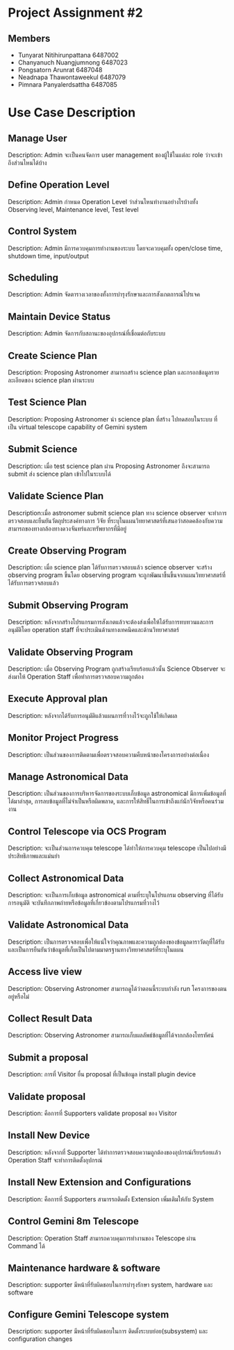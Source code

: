 # Project Assignment #2

## Members
   * Tunyarat Nitihirunpattana 6487002
   * Chanyanuch Nuangjumnong 6487023
   * Pongsatorn Arunrat 6487048
   * Neadnapa Thawontaweekul 6487079
   * Pimnara Panyalerdsattha 6487085 

# Use Case Description

## Manage User
Description: Admin จะเป็นคนจัดการ user management ของผู้ใช้ในแต่ละ role ว่าจะเข้าถึงส่วนไหนได้บ้าง

## Define Operation Level
Description: Admin  กําหนด Operation Level ว่าส่วนไหนทํางานอย่างไรบ้างทั้ง Observing level, Maintenance level, Test level

## Control System
Description: Admin  มีการควบคุมการทํางานของระบบ โดยจะควบคุมทั้ง open/close time, shutdown time, input/output

## Scheduling
Description: Admin จัดตารางเวลาของทั้งการบํารุงรักษาและการสังเกตการณ์โปรเจค

## Maintain Device Status
Description: Admin จัดการกับสถานะของอุปกรณ์ที่เชื่อมต่อกับระบบ

## Create Science Plan
Description: Proposing Astronomer สามารถสร้าง science plan และกรอกข้อมูลรายละเอียดของ science plan ผ่านระบบ

## Test Science Plan
Description: Proposing Astronomer นำ science plan ที่สร้าง ไปทดสอบในระบบ ที่ เป็น virtual telescope capability of Gemini system

## Submit Science
Description: เมื่อ test science plan ผ่าน Proposing Astronomer ถึงจะสามารถ submit ส่ง science plan เข้าไปในระบบได้

## Validate Science Plan
Description:เมื่อ astronomer submit science plan ทาง science observer จะทำการตรวจสอบและยืนยันวัตถุประสงค์ทางการ วิจัย ที่ระบุในแผนวิทยาศาสตร์ที่เสนอว่าสอดคล้องกับความสามารถของทางกล้องทางดวงจันทร์และทรัพยากรที่มีอยู่

## Create Observing Program
Description: เมื่อ science plan ได้รับการตรวจสอบแล้ว science observer จะสร้าง observing program ขึ้นโดย observing program จะถูกพัฒนาขึ้นขึ้นจากแผนวิทยาศาสตร์ที่ได้รับการตรวจสอบแล้ว

## Submit Observing Program
Description: หลังจากสร้างโปรแกรมการสังเกตแล้วจะต้องส่งเพื่อให้ได้รับการทบทวนและการอนุมัติโดย operation staff ที่จะประเมินด้านทางเทคนิคและด้านวิทยาศาสตร์

## Validate Observing Program
Description: เมื่อ Observing Program ถูกสร้างเรียบร้อยเเล้วนั้น Science Observer จะส่งมาให้ Operation Staff เพื่อทำการตรวจสอบความถูกต้อง

## Execute Approval plan
Description: หลังจากได้รับการอนุมัติแล้วแผนการที่วางไว้จะถูกใช้ให้เกิดผล

## Monitor Project Progress
Description: เป็นส่วนของการติดตามเพื่อตรวจสอบความคืบหน้าของโครงการอย่างต่อเนื่อง

## Manage Astronomical Data
Description: เป็นส่วนของการบริหารจัดการของระบบเก็บข้อมูล astronomical มีการเพิ่มข้อมูลที่ได้มาล่าสุด, การลบข้อมูลที่ไม่จำเป็นหรือผิดพลาด, และการให้สิทธิ์ในการเข้าถึงแก่นักวิจัยหรือคนร่วมงาน

## Control Telescope via OCS Program
Description: จะเป็นส่วนการควบคุม telescope ได้ทำให้การควบคุม telescope เป็นไปอย่างมีประสิทธิภาพและแม่นยำ

## Collect Astronomical Data
Description: จะเป็นการเก็บข้อมูล astronomical ตามที่ระบุในโปรแกรม observing ที่ได้รับการอนุมัติ จะบันทึกภาพถ่ายหรือข้อมูลที่เกี่ยวข้องตามโปรแกรมที่วางไว้

## Validate Astronomical Data
Description: เป็นการตรวจสอบเพื่อให้แน่ใจว่าคุณภาพและความถูกต้องของข้อมูลดาราวัตถุที่ได้รับและเป็นการยืนยันว่าข้อมูลที่เก็บเป็นไปตามมาตรฐานทางวิทยาศาสตร์ที่ระบุในแผน

## Access live view
Description: Observing Astronomer สามารถดูได้ว่าตอนนี้ระบบกำลัง run โครงการของตนอยู่หรือไม่

## Collect Result Data
Description: Observing Astronomer สามารถเก็บผลลัพธ์ข้อมูลที่ได้จากกล้องโทรทัศน์

## Submit a proposal 
Description: การที่ Visitor ยื่น proposal ที่เป็นข้อมูล install plugin device

## Validate proposal
Description: คือการที่ Supporters validate proposal ของ Visitor

## Install New Device
Description: หลังจากที่ Supporter ได้ทำการตรวจสอบความถูกต้องของอุปกรณ์เรียบร้อยเเล้ว Operation Staff จะทำการติดตั้งอุปกรณ์

## Install New Extension and Configurations 
Description: คือการที่ Supporters สามารรถติดตั้ง Extension เพิ่มเติมให้กับ System

## Control Gemini 8m Telescope
Description: Operation Staff สามารถควบคุมการทำงานของ Telescope ผ่าน Command ได้

## Maintenance hardware & software 
Description: supporter มีหน้าที่รับผิดชอบในการบำรุงรักษา system, hardware และ software

## Configure Gemini Telescope system
Description: supporter มีหน้าที่รับผิดชอบในการ ติดตั้งระบบย่อย(subsystem) และ configuration changes

